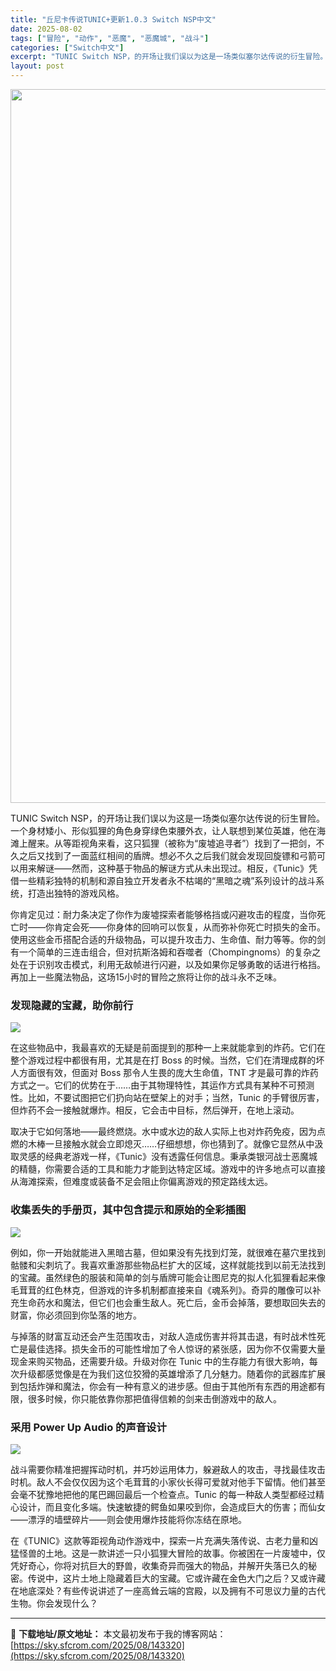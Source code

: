 ```yaml
---
title: "丘尼卡传说TUNIC+更新1.0.3 Switch NSP中文"
date: 2025-08-02
tags: ["冒险", "动作", "恶魔", "恶魔城", "战斗"]
categories: ["Switch中文"]
excerpt: "TUNIC Switch NSP，的开场让我们误以为这是一场类似塞尔达传说的衍生冒险。一个身材矮小、形似狐狸的角色身穿绿色束腰外衣，让人联想到某位英雄，他在海滩上醒来。从等距视角来看，这只狐狸（被称为“废墟追寻者”）找到了一把剑，不久之后又找到了一面蓝红相间的盾牌。想必不久之后我们就会发现回旋镖和弓&hellip;"
layout: post
---
```


<img class="aligncenter size-full wp-image-143321" src="https://sky.sfcrom.com/wp-content/uploads/2025/08/2025080204514833.webp" alt="" width="700" height="1142" />

TUNIC Switch NSP，的开场让我们误以为这是一场类似塞尔达传说的衍生冒险。一个身材矮小、形似狐狸的角色身穿绿色束腰外衣，让人联想到某位英雄，他在海滩上醒来。从等距视角来看，这只狐狸（被称为“废墟追寻者”）找到了一把剑，不久之后又找到了一面蓝红相间的盾牌。想必不久之后我们就会发现回旋镖和弓箭可以用来解谜——然而，这种基于物品的解谜方式从未出现过。相反，《Tunic》凭借一些精彩独特的机制和源自独立开发者永不枯竭的“黑暗之魂”系列设计的战斗系统，打造出独特的游戏风格。

你肯定见过：耐力条决定了你作为废墟探索者能够格挡或闪避攻击的程度，当你死亡时——你肯定会死——你身体的回响可以恢复，从而弥补你死亡时损失的金币。使用这些金币搭配合适的升级物品，可以提升攻击力、生命值、耐力等等。你的剑有一个简单的三连击组合，但对抗斯洛姆和吞噬者（Chompingnoms）的复杂之处在于识别攻击模式，利用无敌帧进行闪避，以及如果你足够勇敢的话进行格挡。再加上一些魔法物品，这场15小时的冒险之旅将让你的战斗永不乏味。
<h3>发现隐藏的宝藏，助你前行</h3>
<img src="https://img-eshop.cdn.nintendo.net/i/5eb102650907acfe6a7f0acaebd62b046d5fabc7d1d0d9aec83d0de6f8006f4a.jpg?w=1000" />

在这些物品中，我最喜欢的无疑是前面提到的那种一上来就能拿到的炸药。它们在整个游戏过程中都很有用，尤其是在打 Boss 的时候。当然，它们在清理成群的坏人方面很有效，但面对 Boss 那令人生畏的庞大生命值，TNT 才是最可靠的炸药方式之一。它们的优势在于……由于其物理特性，其运作方式具有某种不可预测性。比如，不要试图把它们扔向站在壁架上的对手；当然，Tunic 的手臂很厉害，但炸药不会一接触就爆炸。相反，它会击中目标，然后弹开，在地上滚动。

取决于它如何落地——最终燃烧。水中或水边的敌人实际上也对炸药免疫，因为点燃的木棒一旦接触水就会立即熄灭……仔细想想，你也猜到了。就像它显然从中汲取灵感的经典老游戏一样，《Tunic》没有透露任何信息。秉承类银河战士恶魔城的精髓，你需要合适的工具和能力才能到达特定区域。游戏中的许多地点可以直接从海滩探索，但难度或装备不足会阻止你偏离游戏的预定路线太远。
<h3>收集丢失的手册页，其中包含提示和原始的全彩插图</h3>
<img src="https://img-eshop.cdn.nintendo.net/i/e7c3bff3460198c03c37a36c087bdaf62eb5d205965a29af514274d38bc67b3c.jpg?w=1000" />

例如，你一开始就能进入黑暗古墓，但如果没有先找到灯笼，就很难在墓穴里找到骷髅和尖刺坑了。我喜欢重游那些物品栏扩大的区域，这样就能找到以前无法找到的宝藏。虽然绿色的服装和简单的剑与盾牌可能会让图尼克的拟人化狐狸看起来像毛茸茸的红色林克，但游戏的许多机制都直接来自《魂系列》。奇异的雕像可以补充生命药水和魔法，但它们也会重生敌人。死亡后，金币会掉落，要想取回失去的财富，你必须回到你坠落的地方。

与掉落的财富互动还会产生范围攻击，对敌人造成伤害并将其击退，有时战术性死亡是最佳选择。损失金币的可能性增加了令人惊讶的紧张感，因为你不仅需要大量现金来购买物品，还需要升级。升级对你在 Tunic 中的生存能力有很大影响，每次升级都感觉像是在为我们这位狡猾的英雄增添了几分魅力。随着你的武器库扩展到包括炸弹和魔法，你会有一种有意义的进步感。但由于其他所有东西的用途都有限，很多时候，你只能依靠你那把值得信赖的剑来击倒游戏中的敌人。
<h3>采用 Power Up Audio 的声音设计</h3>
<img src="https://img-eshop.cdn.nintendo.net/i/76948bf1c98a6caa7922fc8c22758b4489af9825e809a44bb8092b2702f1f3ad.jpg?w=1000" />

战斗需要你精准把握挥动时机，并巧妙运用体力，躲避敌人的攻击，寻找最佳攻击时机。敌人不会仅仅因为这个毛茸茸的小家伙长得可爱就对他手下留情。他们甚至会毫不犹豫地把他的尾巴踢回最后一个检查点。Tunic 的每一种敌人类型都经过精心设计，而且变化多端。快速敏捷的鳄鱼如果咬到你，会造成巨大的伤害；而仙女——漂浮的墙壁碎片——则会使用爆炸技能将你冻结在原地。

在《TUNIC》这款等距视角动作游戏中，探索一片充满失落传说、古老力量和凶猛怪兽的土地。这是一款讲述一只小狐狸大冒险的故事。你被困在一片废墟中，仅凭好奇心，你将对抗巨大的野兽，收集奇异而强大的物品，并解开失落已久的秘密。传说中，这片土地上隐藏着巨大的宝藏。它或许藏在金色大门之后？又或许藏在地底深处？有些传说讲述了一座高耸云端的宫殿，以及拥有不可思议力量的古代生物。你会发现什么？

---
📖 **下载地址/原文地址：** 本文最初发布于我的博客网站：[https://sky.sfcrom.com/2025/08/143320](https://sky.sfcrom.com/2025/08/143320)
